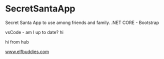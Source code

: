 # SecretSantaApp

Secret Santa App to use among friends and family.
.NET CORE - Bootstrap


vsCode - am I up to date? hi

hi from hub


www.elfbuddies.com
